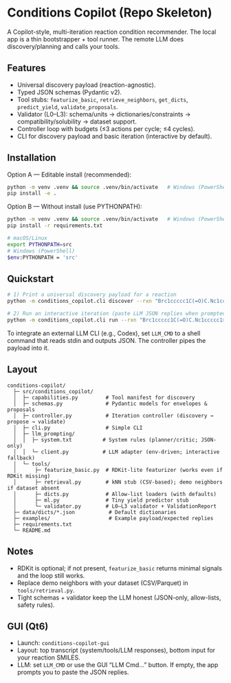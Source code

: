 # Conditions Copilot (Repo Skeleton)

A Copilot-style, multi-iteration reaction condition recommender. The local app is a thin
bootstrapper + tool runner. The remote LLM does discovery/planning and calls your tools.

## Features
- Universal discovery payload (reaction-agnostic).
- Typed JSON schemas (Pydantic v2).
- Tool stubs: `featurize_basic`, `retrieve_neighbors`, `get_dicts`, `predict_yield`, `validate_proposals`.
- Validator (L0–L3): schema/units → dictionaries/constraints → compatibility/solubility → dataset support.
- Controller loop with budgets (≤3 actions per cycle; ≤4 cycles).
- CLI for discovery payload and basic iteration (interactive by default).

## Installation

Option A — Editable install (recommended):
```bash
python -m venv .venv && source .venv/bin/activate   # Windows (PowerShell): .venv\Scripts\Activate.ps1
pip install -e .
```

Option B — Without install (use PYTHONPATH):
```bash
python -m venv .venv && source .venv/bin/activate   # Windows (PowerShell): .venv\Scripts\Activate.ps1
pip install -r requirements.txt

# macOS/Linux
export PYTHONPATH=src
# Windows (PowerShell)
$env:PYTHONPATH = 'src'
```

## Quickstart
```bash
# 1) Print a universal discovery payload for a reaction
python -m conditions_copilot.cli discover --rxn "Brc1ccccc1C(=O)C.Nc1ccccc1>>CC(=O)c1ccccc1Nc1ccccc1"

# 2) Run an interactive iteration (paste LLM JSON replies when prompted)
python -m conditions_copilot.cli run --rxn "Brc1ccccc1C(=O)C.Nc1ccccc1>>CC(=O)c1ccccc1Nc1ccccc1"
```

To integrate an external LLM CLI (e.g., Codex), set `LLM_CMD` to a shell command
that reads stdin and outputs JSON. The controller pipes the payload into it.

## Layout
```
conditions-copilot/
  ├─ src/conditions_copilot/
  │  ├─ capabilities.py         # Tool manifest for discovery
  │  ├─ schemas.py              # Pydantic models for envelopes & proposals
  │  ├─ controller.py           # Iteration controller (discovery → propose → validate)
  │  ├─ cli.py                  # Simple CLI
  │  ├─ llm_prompting/
  │  │  ├─ system.txt          # System rules (planner/critic; JSON-only)
  │  │  └─ client.py           # LLM adapter (env-driven; interactive fallback)
  │  └─ tools/
  │      ├─ featurize_basic.py  # RDKit-lite featurizer (works even if RDKit missing)
  │      ├─ retrieval.py        # kNN stub (CSV-based); demo neighbors if dataset absent
  │      ├─ dicts.py            # Allow-list loaders (with defaults)
  │      ├─ ml.py               # Tiny yield predictor stub
  │      └─ validator.py        # L0–L3 validator + ValidationReport
  ├─ data/dicts/*.json           # Default dictionaries
  ├─ examples/                   # Example payload/expected replies
  ├─ requirements.txt
  └─ README.md
```

## Notes
- RDKit is optional; if not present, `featurize_basic` returns minimal signals and the loop still works.
- Replace demo neighbors with your dataset (CSV/Parquet) in `tools/retrieval.py`.
- Tight schemas + validator keep the LLM honest (JSON-only, allow-lists, safety rules).

## GUI (Qt6)
- Launch: `conditions-copilot-gui`
- Layout: top transcript (system/tools/LLM responses), bottom input for your reaction SMILES.
- LLM: set `LLM_CMD` or use the GUI “LLM Cmd…” button. If empty, the app prompts you to paste the JSON replies.
